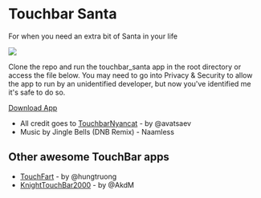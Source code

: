 # Touchbar Santa
For when you need an extra bit of Santa in your life

![](santa.gif)

Clone the repo and run the touchbar_santa app in the root directory or access the file below. You may need to go into Privacy & Security to allow the app to run by an unidentified developer, but now you've identified me it's safe to do so.

[Download App](https://drive.google.com/file/d/11SoJqVcVCSfFW9wXbSOS5khxHI1rCNhZ/view)

* All credit goes to [TouchbarNyancat][touchbar_nyancat] - by @avatsaev
* Music by Jingle Bells (DNB Remix) - Naamless

## Other awesome TouchBar apps

* [TouchFart][touchfart] - by @hungtruong
* [KnightTouchBar2000][KnightTouchBar2000] - by @AkdM

[touchbar_nyancat]: <https://github.com/avatsaev/touchbar_nyancat>
[touchfart]: <https://github.com/hungtruong/TouchFart>
[KnightTouchBar2000]: <https://github.com/AkdM/KnightTouchBar2000>

